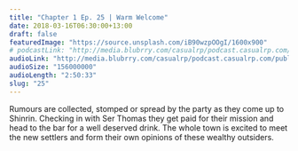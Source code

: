 ```yaml
---
title: "Chapter 1 Ep. 25 | Warm Welcome"
date: 2018-03-16T06:30:00+13:00
draft: false
featuredImage: "https://source.unsplash.com/iB90wzpOOgI/1600x900"
# podcastLink: "http://media.blubrry.com/casualrp/podcast.casualrp.com/public/EP%20025%20-%20Warm%20Welcome.mp3"
audioLink: "http://media.blubrry.com/casualrp/podcast.casualrp.com/public/EP%20025%20-%20Warm%20Welcome.mp3"
audioSize: "156000000"
audioLength: "2:50:33"
slug: "25"
---
```


Rumours are collected, stomped or spread by the party as they come up to Shinrin. Checking in with Ser Thomas they get paid for their mission and head to the bar for a well deserved drink. The whole town is excited to meet the new settlers and form their own opinions of these wealthy outsiders.
